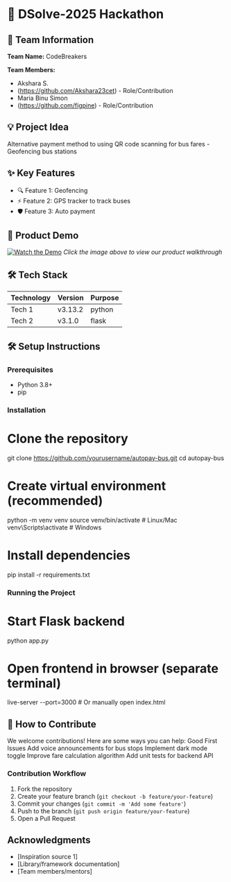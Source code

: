 # 🚀 DSolve-2025 Hackathon

## 👥 Team Information
**Team Name:** CodeBreakers  

**Team Members:**
- Akshara S.
- (https://github.com/Akshara23cet) - Role/Contribution
- Maria Binu Simon
- (https://github.com/figpine) - Role/Contribution

## 💡 Project Idea
Alternative payment method to using QR code scanning for bus fares - Geofencing bus stations

## ✨ Key Features
- 🔍 Feature 1: Geofencing
- ⚡ Feature 2: GPS tracker to track buses 
- 🛡️ Feature 3: Auto payment

## 🎥 Product Demo
[![Watch the Demo](https://via.placeholder.com/300x200?text=Click+for+Demo+Video)](https://youtube.com/link-to-video)
*Click the image above to view our product walkthrough*

## 🛠️ Tech Stack
| Technology | Version | Purpose |
|------------|---------|---------|
| Tech 1     | v3.13.2 | python  |
| Tech 2     | v3.1.0  | flask   |

## 🛠️ Setup Instructions

### Prerequisites
- Python 3.8+
- pip

### Installation
# Clone the repository
git clone https://github.com/yourusername/autopay-bus.git
cd autopay-bus

# Create virtual environment (recommended)
python -m venv venv
source venv/bin/activate  # Linux/Mac
venv\Scripts\activate    # Windows

# Install dependencies
pip install -r requirements.txt

### Running the Project
# Start Flask backend
python app.py

# Open frontend in browser (separate terminal)
live-server --port=3000  # Or manually open index.html

## 🤝 How to Contribute
We welcome contributions! Here are some ways you can help:
Good First Issues
Add voice announcements for bus stops
Implement dark mode toggle
Improve fare calculation algorithm
Add unit tests for backend API

### Contribution Workflow
1. Fork the repository
2. Create your feature branch (`git checkout -b feature/your-feature`)
3. Commit your changes (`git commit -m 'Add some feature'`)
4. Push to the branch (`git push origin feature/your-feature`)
5. Open a Pull Request


## Acknowledgments
- [Inspiration source 1]
- [Library/framework documentation]
- [Team members/mentors]
